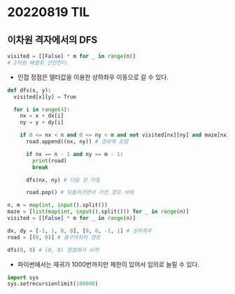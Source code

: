 # 20220819 TIL

## 이차원 격자에서의 DFS

```python
visited = [[False] * m for _ in range(n)]
# 2차원 배열로 선언한다.
```

- 인접 정점은 델타값을 이용한 상하좌우 이동으로 갈 수 있다.

```python
def dfs(x, y):
  visited[x][y] = True

  for i in range(4):
    nx = x + dx[i]
    ny = y + dy[i]

    if 0 <= nx < n and 0 <= ny < m and not visited[nx][ny] and maze[nx][ny] = 0:
      road.append((nx, ny)) # 경로에 포함

      if nx == n - 1 and ny == m - 1:
        print(road)
        break

      dfs(nx, ny) # 다음 칸 이동

      road.pop() # 되돌아가면서 이전 경로 삭제

n, m = map(int, input().split())
maze = [list(map(int, input().split())) for _ in range(n)]
visited = [[False] * m for _ in range(n)]

dx, dy = [-1, 1, 0, 0], [0, 0, -1, 1] # 상하좌우
road = [(0, 0)] # 출구까지의 경로

dfs(0, 0) # (0, 0) 정점에서 시작
```

- 파이썬에서는 재귀가 1000번까지만 제한이 있어서 임의로 늘릴 수 있다.

```python
import sys
sys.setrecursionlimit(100000)
```
